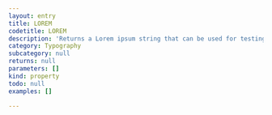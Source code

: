 ```yaml
---
layout: entry
title: LOREM
codetitle: LOREM
description: 'Returns a Lorem ipsum string that can be used for testing.'
category: Typography
subcategory: null
returns: null
parameters: []
kind: property
todo: null
examples: []

---
```

